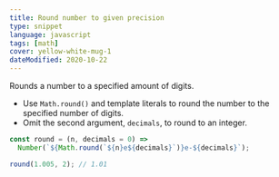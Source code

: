 ```yaml
---
title: Round number to given precision
type: snippet
language: javascript
tags: [math]
cover: yellow-white-mug-1
dateModified: 2020-10-22
---
```


Rounds a number to a specified amount of digits.

- Use `Math.round()` and template literals to round the number to the specified number of digits.
- Omit the second argument, `decimals`, to round to an integer.

```js
const round = (n, decimals = 0) =>
  Number(`${Math.round(`${n}e${decimals}`)}e-${decimals}`);

round(1.005, 2); // 1.01
```
